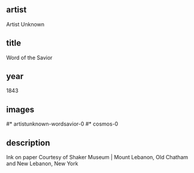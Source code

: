 ## artist
Artist Unknown 

## title
Word of the Savior

## year
1843 

## images
#* artistunknown-wordsavior-0
#* cosmos-0

## description
Ink on paper 
Courtesy of Shaker Museum | Mount Lebanon, Old Chatham and New Lebanon, New York 